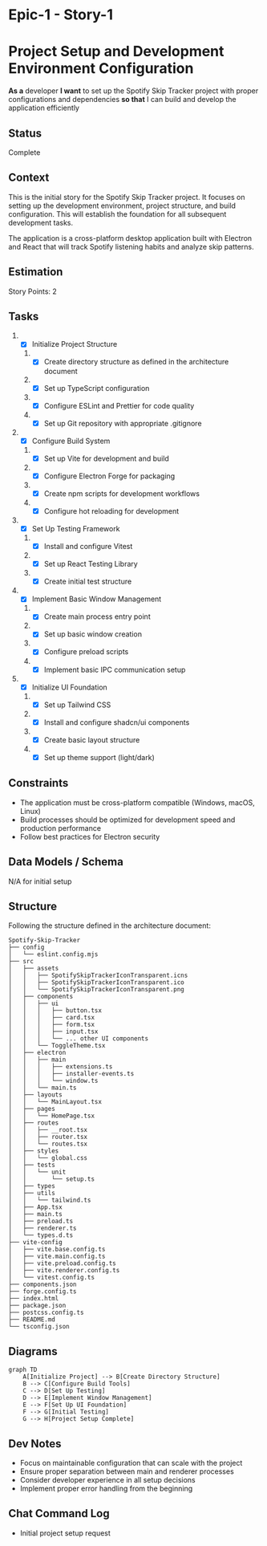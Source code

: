 # Epic-1 - Story-1

# Project Setup and Development Environment Configuration

**As a** developer
**I want** to set up the Spotify Skip Tracker project with proper configurations and dependencies
**so that** I can build and develop the application efficiently

## Status

Complete

## Context

This is the initial story for the Spotify Skip Tracker project. It focuses on setting up the development environment, project structure, and build configuration. This will establish the foundation for all subsequent development tasks.

The application is a cross-platform desktop application built with Electron and React that will track Spotify listening habits and analyze skip patterns.

## Estimation

Story Points: 2

## Tasks

1. - [x] Initialize Project Structure

   1. - [x] Create directory structure as defined in the architecture document
   2. - [x] Set up TypeScript configuration
   3. - [x] Configure ESLint and Prettier for code quality
   4. - [x] Set up Git repository with appropriate .gitignore

2. - [x] Configure Build System

   1. - [x] Set up Vite for development and build
   2. - [x] Configure Electron Forge for packaging
   3. - [x] Create npm scripts for development workflows
   4. - [x] Configure hot reloading for development

3. - [x] Set Up Testing Framework

   1. - [x] Install and configure Vitest
   2. - [x] Set up React Testing Library
   3. - [x] Create initial test structure

4. - [x] Implement Basic Window Management

   1. - [x] Create main process entry point
   2. - [x] Set up basic window creation
   3. - [x] Configure preload scripts
   4. - [x] Implement basic IPC communication setup

5. - [x] Initialize UI Foundation
   1. - [x] Set up Tailwind CSS
   2. - [x] Install and configure shadcn/ui components
   3. - [x] Create basic layout structure
   4. - [x] Set up theme support (light/dark)

## Constraints

- The application must be cross-platform compatible (Windows, macOS, Linux)
- Build processes should be optimized for development speed and production performance
- Follow best practices for Electron security

## Data Models / Schema

N/A for initial setup

## Structure

Following the structure defined in the architecture document:

```text
Spotify-Skip-Tracker
├── config
│   └── eslint.config.mjs
├── src
│   ├── assets
│   │   ├── SpotifySkipTrackerIconTransparent.icns
│   │   ├── SpotifySkipTrackerIconTransparent.ico
│   │   └── SpotifySkipTrackerIconTransparent.png
│   ├── components
│   │   ├── ui
│   │   │   ├── button.tsx
│   │   │   ├── card.tsx
│   │   │   ├── form.tsx
│   │   │   ├── input.tsx
│   │   │   └── ... other UI components
│   │   └── ToggleTheme.tsx
│   ├── electron
│   │   ├── main
│   │   │   ├── extensions.ts
│   │   │   ├── installer-events.ts
│   │   │   └── window.ts
│   │   └── main.ts
│   ├── layouts
│   │   └── MainLayout.tsx
│   ├── pages
│   │   └── HomePage.tsx
│   ├── routes
│   │   ├── __root.tsx
│   │   ├── router.tsx
│   │   └── routes.tsx
│   ├── styles
│   │   └── global.css
│   ├── tests
│   │   └── unit
│   │       └── setup.ts
│   ├── types
│   ├── utils
│   │   └── tailwind.ts
│   ├── App.tsx
│   ├── main.ts
│   ├── preload.ts
│   ├── renderer.ts
│   └── types.d.ts
├── vite-config
│   ├── vite.base.config.ts
│   ├── vite.main.config.ts
│   ├── vite.preload.config.ts
│   ├── vite.renderer.config.ts
│   └── vitest.config.ts
├── components.json
├── forge.config.ts
├── index.html
├── package.json
├── postcss.config.ts
├── README.md
└── tsconfig.json
```

## Diagrams

```mermaid
graph TD
    A[Initialize Project] --> B[Create Directory Structure]
    B --> C[Configure Build Tools]
    C --> D[Set Up Testing]
    D --> E[Implement Window Management]
    E --> F[Set Up UI Foundation]
    F --> G[Initial Testing]
    G --> H[Project Setup Complete]
```

## Dev Notes

- Focus on maintainable configuration that can scale with the project
- Ensure proper separation between main and renderer processes
- Consider developer experience in all setup decisions
- Implement proper error handling from the beginning

## Chat Command Log

- Initial project setup request
